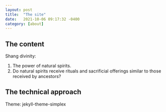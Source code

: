 ```yaml
---
layout: post
title:  "The site"
date:   2021-10-06 09:17:32 -0400
category: [about]
---
```


## The content
Shang divinity:      
1) The power of natural spirits.  
2) Do natural spirits receive  rituals and sacrificial offerings similar to those received by  ancestors?  

## The technical approach
Theme: jekyll-theme-simplex
